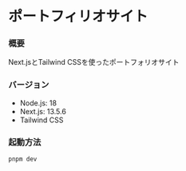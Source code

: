 # ポートフィリオサイト
### 概要
Next.jsとTailwind CSSを使ったポートフォリオサイト

### バージョン
- Node.js: 18
- Next.js: 13.5.6
- Tailwind CSS

### 起動方法
```bash
pnpm dev
```
